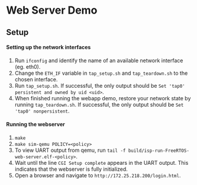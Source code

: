 # Web Server Demo

## Setup

#### Setting up the network interfaces

1. Run `ifconfig` and identify the name of an available network interface (eg. eth0).
2. Change the `ETH_IF` variable in `tap_setup.sh` and `tap_teardown.sh` to the chosen interface.
3. Run `tap_setup.sh`. If successful, the only output should be `Set 'tap0' persistent and owned by uid <uid>`.
4. When finished running the webapp demo, restore your network state by running `tap_teardown.sh`. If successful, the only output should be `Set 'tap0' nonpersistent`.

#### Running the webserver
1. `make`
2. `make sim-qemu POLICY=<policy>`
3. To view UART output from qemu, run `tail -f build/isp-run-FreeRTOS-web-server.elf-<policy>`.
4. Wait until the line `CGI Setup complete` appears in the UART output. This indicates that the webserver is fully initialized.
5. Open a browser and navigate to `http://172.25.218.200/login.html`.
